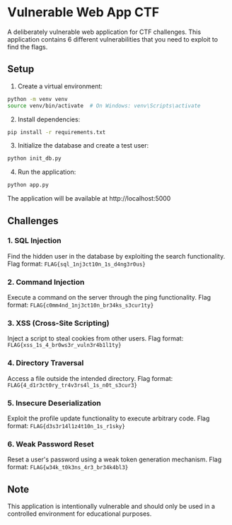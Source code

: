 # Vulnerable Web App CTF

A deliberately vulnerable web application for CTF challenges. This application contains 6 different vulnerabilities that you need to exploit to find the flags.

## Setup

1. Create a virtual environment:
```bash
python -m venv venv
source venv/bin/activate  # On Windows: venv\Scripts\activate
```

2. Install dependencies:
```bash
pip install -r requirements.txt
```

3. Initialize the database and create a test user:
```bash
python init_db.py
```

4. Run the application:
```bash
python app.py
```

The application will be available at http://localhost:5000

## Challenges

### 1. SQL Injection
Find the hidden user in the database by exploiting the search functionality.
Flag format: `FLAG{sql_1nj3ct10n_1s_d4ng3r0us}`

### 2. Command Injection
Execute a command on the server through the ping functionality.
Flag format: `FLAG{c0mm4nd_1nj3ct10n_br34ks_s3cur1ty}`

### 3. XSS (Cross-Site Scripting)
Inject a script to steal cookies from other users.
Flag format: `FLAG{xss_1s_4_br0ws3r_vuln3r4b1l1ty}`

### 4. Directory Traversal
Access a file outside the intended directory.
Flag format: `FLAG{4_d1r3ct0ry_tr4v3rs4l_1s_n0t_s3cur3}`

### 5. Insecure Deserialization
Exploit the profile update functionality to execute arbitrary code.
Flag format: `FLAG{d3s3r14l1z4t10n_1s_r1sky}`

### 6. Weak Password Reset
Reset a user's password using a weak token generation mechanism.
Flag format: `FLAG{w34k_t0k3ns_4r3_br34k4bl3}`

## Note
This application is intentionally vulnerable and should only be used in a controlled environment for educational purposes. 